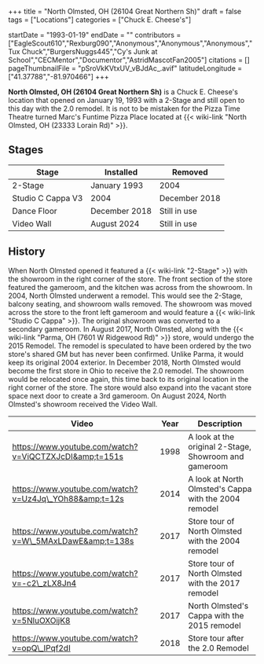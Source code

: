 +++
title = "North Olmsted, OH (26104 Great Northern Sh)"
draft = false
tags = ["Locations"]
categories = ["Chuck E. Cheese's"]


startDate = "1993-01-19"
endDate = ""
contributors = ["EagleScout610","Rexburg090","Anonymous","Anonymous","Anonymous","Tux Chuck","BurgersNuggs445","Cy's Junk at School","CECMentor","Documentor","AstridMascotFan2005"]
citations = []
pageThumbnailFile = "pSroVkKVtxUV_vBJdAc_.avif"
latitudeLongitude = ["41.37788","-81.970466"]
+++

**North Olmsted, OH (26104 Great Northern Sh)** is a Chuck E. Cheese's location that opened on January 19, 1993 with a 2-Stage and still open to this day with the 2.0 remodel. It is not to be mistaken for the Pizza Time Theatre turned Marc's Funtime Pizza Place located at {{< wiki-link "North Olmsted, OH (23333 Lorain Rd)" >}}.

## Stages

| Stage             | Installed     | Removed       |
|-------------------|---------------|---------------|
| 2-Stage           | January 1993  | 2004          |
| Studio C Cappa V3 | 2004          | December 2018 |
| Dance Floor       | December 2018 | Still in use  |
| Video Wall        | August 2024   | Still in use  |

## History

When North Olmsted opened it featured a {{< wiki-link "2-Stage" >}} with the showroom in the right corner of the store. The front section of the store featured the gameroom, and the kitchen was across from the showroom. In 2004, North Olmsted underwent a remodel. This would see the 2-Stage, balcony seating, and showroom walls removed. The showroom was moved across the store to the front left gameroom and would feature a {{< wiki-link "Studio C Cappa" >}}. The original showroom was converted to a secondary gameroom. In August 2017, North Olmsted, along with the {{< wiki-link "Parma, OH (7601 W Ridgewood Rd)" >}} store, would undergo the 2015 Remodel. The remodel is speculated to have been ordered by the two store's shared GM but has never been confirmed. Unlike Parma, it would keep its original 2004 exterior. In December 2018, North Olmsted would become the first store in Ohio to receive the 2.0 remodel. The showroom would be relocated once again, this time back to its original location in the right corner of the store. The store would also expand into the vacant store space next door to create a 3rd gameroom. On August 2024, North Olmsted's showroom received the Video Wall.

| Video                                                   | Year | Description                                           |
|---------------------------------------------------------|------|-------------------------------------------------------|
| https://www.youtube.com/watch?v=ViQCTZXJcDI&amp;t=151s  | 1998 | A look at the original 2-Stage, Showroom and gameroom |
| https://www.youtube.com/watch?v=Uz4Jq\_YOh88&amp;t=12s  | 2014 | A look at North Olmsted's Cappa with the 2004 remodel |
| https://www.youtube.com/watch?v=W\_5MAxLDawE&amp;t=138s | 2017 | Store tour of North Olmsted with the 2004 remodel     |
| https://www.youtube.com/watch?v=-c2\_zLX8Jn4            | 2017 | Store tour of North Olmsted with the 2017 remodel     |
| https://www.youtube.com/watch?v=5NluOXOijK8             | 2017 | North Olmsted's Cappa with the 2015 remodel           |
| https://www.youtube.com/watch?v=opQ\_IPqf2dI            | 2018 | Store tour after the 2.0 Remodel                      |